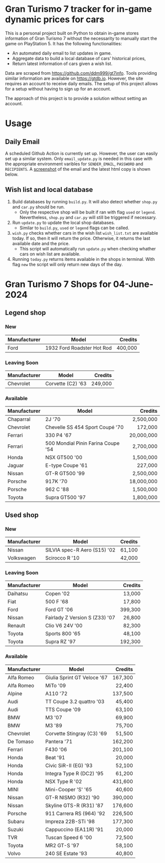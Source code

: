 # Gran Turismo 7 tracker for in-game dynamic prices for cars

This is a personal project built on Python to obtain in-game stores information of Gran Turismo 7 without the necessarity to manually start the game on PlayStation 5. It has the following functionalities:

- An automated daily email to list updates in game.
- Aggregate data to build a local database of cars' historical prices,
- Return latest information of cars given a wish list.

Data are scraped from https://github.com/ddm999/gt7info. Tools providing similar information are available on https://gtdb.io. However, the site requires an account to receive daily emails. The setup of this project allows for a setup without having to sign up for an account.

The approach of this project is to provide a solution without setting an account.

# Usage

## Daily Email

A scheduled Github Action is currently set up. However, the user can easily set up a similar system. Only `email_update.py` is needed in this case with the appropriate environment varibles for `SENDER_EMAIL`, `PASSWORD` and `RECIPIENTS`. A [screenshot](https://raw.githubusercontent.com/marcohoucheng/Gran-Turismo-7-Price-Tracker/main/data/email_screenshot.png) of the email and the latest html copy is shown below.

## Wish list and local database

1. Build databases by running `build.py`. It will also detect whether `shop.py` and `car.py` should be run.
    - Only the respective shop will be built if ran with flag `used` or `legend`. Nevertheless, `shop.py` and `car.py` will still be triggered if necessary.
2. Run `update.py` to update the local shop databases.
    - Similar to `build.py`, `used` or `legend` flags can be called.
3. `wish.py` checks whether cars in the wish list `wish_list.txt` are available today. If so, then it will return the price. Otherwise, it returns the last available date and the price.
    - This script will automatically run `update.py` when checking whather cars on wish list are available.
4. Running `today.py` returns items available in the shops in terminal. With flag `new` the script will only return new days of the day.


# Gran Turismo 7 Shops for 04-June-2024



## Legend shop

### New
 | Manufacturer | Model | Credits |
 | --- | --- | --: |
|Ford|1932 Ford Roadster Hot Rod|400,000|

### Leaving Soon
 | Manufacturer | Model | Credits |
 | --- | --- | --: |
|Chevrolet|Corvette (C2) '63|249,000|

### Available
 | Manufacturer | Model | Credits |
 | --- | --- | --: |
|Chaparral|2J '70|2,500,000|
|Chevrolet|Chevelle SS 454 Sport Coupé '70|172,000|
|Ferrari|330 P4 '67|20,000,000|
|Ferrari|500 Mondial Pinin Farina Coupe '54|2,700,000|
|Honda|NSX GT500 '00|1,500,000|
|Jaguar|E-type Coupe '61|227,000|
|Nissan|GT-R GT500 '99|2,500,000|
|Porsche|917K '70|18,000,000|
|Porsche|962 C '88|1,500,000|
|Toyota|Supra GT500 '97|1,800,000|


## Used shop

### New
 | Manufacturer | Model | Credits |
 | --- | --- | --: |
|Nissan|SILVIA spec-R Aero (S15) '02|61,100|
|Volkswagen|Scirocco R '10|42,000|

### Leaving Soon
 | Manufacturer | Model | Credits |
 | --- | --- | --: |
|Daihatsu|Copen '02|13,000|
|Fiat|500 F '68|17,800|
|Ford|Ford GT '06|399,300|
|Nissan|Fairlady Z Version S (Z33) '07|26,800|
|Renault|Clio V6 24V '00|82,300|
|Toyota|Sports 800 '65|48,100|
|Toyota|Supra RZ '97|192,300|

### Available
 | Manufacturer | Model | Credits |
 | --- | --- | --: |
|Alfa Romeo|Giulia Sprint GT Veloce '67|167,300|
|Alfa Romeo|MiTo '09|22,400|
|Alpine|A110 '72|137,500|
|Audi|TT Coupe 3.2 quattro '03|45,400|
|Audi|TTS Coupe '09|63,100|
|BMW|M3 '07|69,900|
|BMW|M3 '89|75,700|
|Chevrolet|Corvette Stingray (C3) '69|51,500|
|De Tomaso|Pantera '71|162,200|
|Ferrari|F430 '06|201,100|
|Honda|Beat '91|20,000|
|Honda|Civic SiR-II (EG) '93|52,100|
|Honda|Integra Type R (DC2) '95|61,200|
|Honda|NSX Type R '02|431,600|
|MINI|Mini-Cooper 'S' '65|40,600|
|Nissan|GT-R NISMO (R32) '90|390,000|
|Nissan|Skyline GTS-R (R31) '87|176,600|
|Porsche|911 Carrera RS (964) '92|226,500|
|Subaru|Impreza 22B-STi '98|177,300|
|Suzuki|Cappuccino (EA11R) '91|20,000|
|TVR|Tuscan Speed 6 '00|72,500|
|Toyota|MR2 GT-S '97|58,100|
|Volvo|240 SE Estate '93|40,800|
